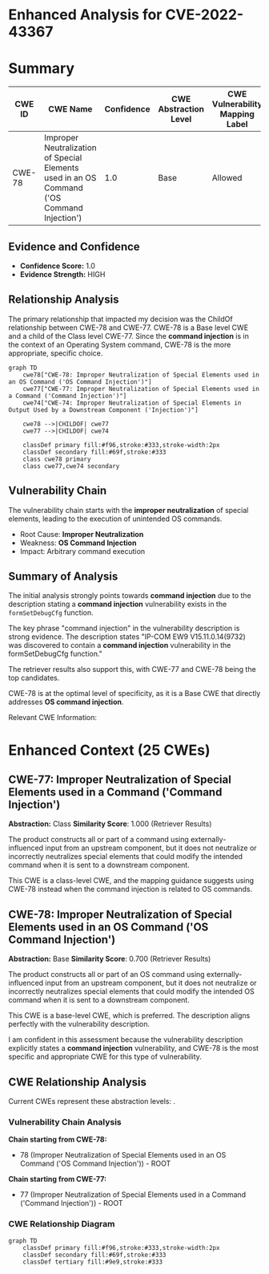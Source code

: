 # Enhanced Analysis for CVE-2022-43367

# Summary
| CWE ID | CWE Name | Confidence | CWE Abstraction Level | CWE Vulnerability Mapping Label | CWE-Vulnerability Mapping Notes |
|---|---|---|---|---|---|
| CWE-78 | Improper Neutralization of Special Elements used in an OS Command ('OS Command Injection') | 1.0 | Base | Allowed | Primary CWE |

## Evidence and Confidence

*   **Confidence Score:** 1.0
*   **Evidence Strength:** HIGH

## Relationship Analysis
The primary relationship that impacted my decision was the ChildOf relationship between CWE-78 and CWE-77. CWE-78 is a Base level CWE and a child of the Class level CWE-77. Since the **command injection** is in the context of an Operating System command, CWE-78 is the more appropriate, specific choice.

```mermaid
graph TD
    cwe78["CWE-78: Improper Neutralization of Special Elements used in an OS Command ('OS Command Injection')"]
    cwe77["CWE-77: Improper Neutralization of Special Elements used in a Command ('Command Injection')"]
    cwe74["CWE-74: Improper Neutralization of Special Elements in Output Used by a Downstream Component ('Injection')"]

    cwe78 -->|CHILDOF| cwe77
    cwe77 -->|CHILDOF| cwe74

    classDef primary fill:#f96,stroke:#333,stroke-width:2px
    classDef secondary fill:#69f,stroke:#333
    class cwe78 primary
    class cwe77,cwe74 secondary
```

## Vulnerability Chain
The vulnerability chain starts with the **improper neutralization** of special elements, leading to the execution of unintended OS commands.
  - Root Cause: **Improper Neutralization**
  - Weakness: **OS Command Injection**
  - Impact: Arbitrary command execution

## Summary of Analysis
The initial analysis strongly points towards **command injection** due to the description stating a **command injection** vulnerability exists in the `formSetDebugCfg` function.

The key phrase "command injection" in the vulnerability description is strong evidence. The description states "IP-COM EW9 V15.11.0.14(9732) was discovered to contain a **command injection** vulnerability in the formSetDebugCfg function."

The retriever results also support this, with CWE-77 and CWE-78 being the top candidates.

CWE-78 is at the optimal level of specificity, as it is a Base CWE that directly addresses **OS command injection**.

Relevant CWE Information:

# Enhanced Context (25 CWEs)

## CWE-77: Improper Neutralization of Special Elements used in a Command ('Command Injection')
**Abstraction:** Class
**Similarity Score**: 1.000 (Retriever Results)

The product constructs all or part of a command using externally-influenced input from an upstream component, but it does not neutralize or incorrectly neutralizes special elements that could modify the intended command when it is sent to a downstream component.

This CWE is a class-level CWE, and the mapping guidance suggests using CWE-78 instead when the command injection is related to OS commands.

## CWE-78: Improper Neutralization of Special Elements used in an OS Command ('OS Command Injection')
**Abstraction:** Base
**Similarity Score**: 0.700 (Retriever Results)

The product constructs all or part of an OS command using externally-influenced input from an upstream component, but it does not neutralize or incorrectly neutralizes special elements that could modify the intended OS command when it is sent to a downstream component.

This CWE is a base-level CWE, which is preferred. The description aligns perfectly with the vulnerability description.

I am confident in this assessment because the vulnerability description explicitly states a **command injection** vulnerability, and CWE-78 is the most specific and appropriate CWE for this type of vulnerability.


## CWE Relationship Analysis

Current CWEs represent these abstraction levels: .


### Vulnerability Chain Analysis

**Chain starting from CWE-78:**
- 78 (Improper Neutralization of Special Elements used in an OS Command ('OS Command Injection')) - ROOT


**Chain starting from CWE-77:**
- 77 (Improper Neutralization of Special Elements used in a Command ('Command Injection')) - ROOT



### CWE Relationship Diagram

```mermaid
graph TD
    classDef primary fill:#f96,stroke:#333,stroke-width:2px
    classDef secondary fill:#69f,stroke:#333
    classDef tertiary fill:#9e9,stroke:#333
```